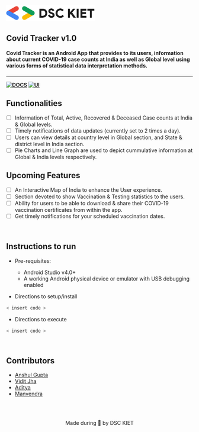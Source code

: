 <p align="left">
	<img width="240" src="https://raw.githubusercontent.com/dsckiet/resources/master/dsckiet-logo.png" />
	<h2 align="left"> Covid Tracker v1.0 </h2>
	<h4 align="left"> Covid Tracker is an Android App that provides to its users, information about current COVID-19 case counts at India as well as Global level using various forms of statistical data interpretation methods. <h4>
</p>

---
[![DOCS](https://img.shields.io/badge/Documentation-see%20docs-green?style=for-the-badge&logo=appveyor)](INSERT_LINK_FOR_DOCS_HERE) 
  [![UI ](https://img.shields.io/badge/User%20Interface-Link%20to%20UI-orange?style=for-the-badge&logo=appveyor)](INSERT_UI_LINK_HERE)


## Functionalities
- [ ] Information of Total, Active, Recovered & Deceased Case counts at India & Global levels.
- [ ] Timely notifications of data updates (currently set to 2 times a day).
- [ ] Users can view details at country level in Global section, and State & district level in India section.
- [ ] Pie Charts and Line Graph are used to depict cummulative information at Global & India levels respectively.

## Upcoming Features
- [ ] An Interactive Map of India to enhance the User experience.
- [ ] Section devoted to show Vaccination & Testing statistics to the users.
- [ ] Ability for users to be able to download & share their COVID-19 vaccination certificates from within the app.
- [ ] Get timely notifications for your scheduled vaccination dates.

<br>


## Instructions to run

* Pre-requisites:
	-  Android Studio v4.0+
	-  A working Android physical device or emulator with USB debugging enabled

* Directions to setup/install
```bash
< insert code >
```

* Directions to execute

```bash
< insert code >
```

<br>

## Contributors

* [Anshul Gupta](https://github.com/Anshul1507)
* [Vidit Jha](http://github.com/jhavidit)
* [Aditya](https://github.com/ydasc815)
* [Manvendra](https://github.com/MANNU-BOT)



<br>
<br>

<p align="center">
	Made during 🌙 by DSC KIET
</p>
